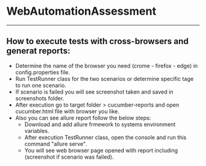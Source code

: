# WebAutomationAssessment
----------------------------------------------------
## How to execute tests with cross-browsers and generat reports:
- Determine the name of the browser you need (crome - firefox - edge) in config.properties file.
- Run TestRunner class for the two scenarios or determine specific tage to run one scenario.
- If scenario is failed you will see screenshot taken and saved in screenshots folder.
- After execution go to target folder > cucumber-reports and open cucumber.html file with browser you like.
- Also you can see allure report follow the below steps:
    - Download and add allure frmework to systems environment variables.
    - After execution TestRunner class, open the console and run this command "allure serve".
    - You will see web browser page opened with report including (screenshot if scenario was failed).
